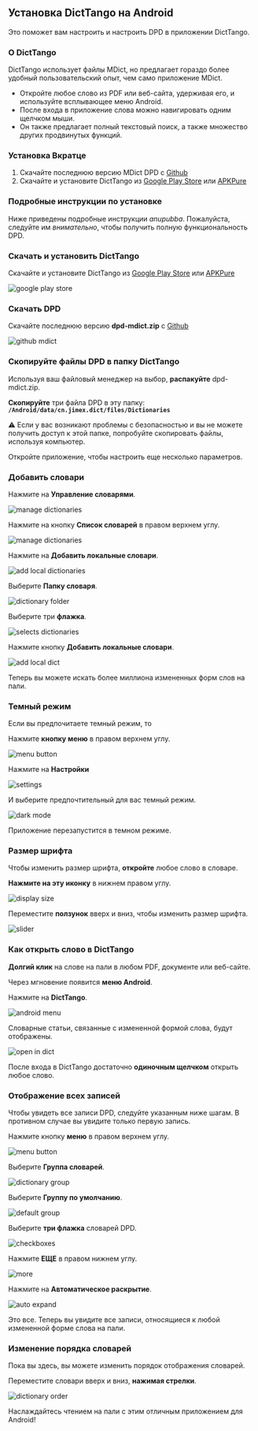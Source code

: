 ## Установка DictTango на Android

Это поможет вам настроить и настроить DPD в приложении DictTango.

### О DictTango

DictTango использует файлы MDict, но предлагает гораздо более удобный пользовательский опыт, чем само приложение MDict.

- Откройте любое слово из PDF или веб-сайта, удерживая его, и используйте всплывающее меню Android.
- После входа в приложение слова можно навигировать одним щелчком мыши.
- Он также предлагает полный текстовый поиск, а также множество других продвинутых функций.

### Установка Вкратце

1. Скачайте последнюю версию MDict DPD с [Github](https://github.com/digitalpalidictionary/rus-release/releases)
2. Скачайте и установите DictTango из [Google Play Store](https://play.google.com/store/apps/details?id=cn.jimex.dict&pcampaignid=web_shareS) или [APKPure](https://m.apkpure.com/dicttango/cn.jimex.dict)

### Подробные инструкции по установке

Ниже приведены подробные инструкции *anupubba*. Пожалуйста, следуйте им *внимательно*, чтобы получить полную функциональность DPD.

### Скачать и установить DictTango

Скачайте и установите DictTango из [Google Play Store](https://play.google.com/store/apps/details?id=cn.jimex.dict&pcampaignid=web_share) или [APKPure](https://m.apkpure.com/dicttango/cn.jimex.dict)

![google play store](pics/dicttango/play-store.jpg)

### Скачать DPD

Скачайте последнюю версию **dpd-mdict.zip** с [Github](https://github.com/digitalpalidictionary/rus-release/releases)

![github mdict](pics/dicttango/github-mdict.jpg)

### Скопируйте файлы DPD в папку DictTango

Используя ваш файловый менеджер на выбор, **распакуйте** dpd-mdict.zip.

**Скопируйте** три файла DPD в эту папку: **`/Android/data/cn.jimex.dict/files/Dictionaries`**

⚠️ Если у вас возникают проблемы с безопасностью и вы не можете получить доступ к этой папке, попробуйте скопировать файлы, используя компьютер.

Откройте приложение, чтобы настроить еще несколько параметров.

### Добавить словари

Нажмите на **Управление словарями**.

![manage dictionaries](pics/dicttango/manage-dicts.jpg)

Нажмите на кнопку **Список словарей** в правом верхнем углу.

![manage dictionaries](pics/dicttango/dict-list-menu.jpg)

Нажмите на **Добавить локальные словари**.

![add local dictionaries](pics/dicttango/add-local-dict.jpg)

Выберите **Папку словаря**.

![dictionary folder](pics/dicttango/dictionary-folder.jpg)

Выберите три **флажка**.

![selects dictionaries](pics/dicttango/select-dicts.jpg)

Нажмите кнопку **Добавить локальные словари**.

![add local dict](pics/dicttango/add-local-dict-button.jpg)

Теперь вы можете искать более миллиона измененных форм слов на пали.

### Темный режим

Если вы предпочитаете темный режим, то

Нажмите **кнопку меню** в правом верхнем углу.

![menu button](pics/dicttango/menu-button.jpg)

Нажмите на **Настройки**

![settings](pics/dicttango/settings.jpg)

И выберите предпочтительный для вас темный режим.

![dark mode](pics/dicttango/dark-mode.jpg)

Приложение перезапустится в темном режиме.

### Размер шрифта

Чтобы изменить размер шрифта, **откройте** любое слово в словаре.

**Нажмите на эту иконку** в нижнем правом углу.

![display size](pics/dicttango/display-size.jpg)

Переместите **ползунок** вверх и вниз, чтобы изменить размер шрифта.

![slider](pics/dicttango/slider.jpg)

### Как открыть слово в DictTango

**Долгий клик** на слове на пали в любом PDF, документе или веб-сайте.

Через мгновение появится **меню Android**.

Нажмите на **DictTango**.

![android menu](pics/dicttango/android-menu.jpg)

Словарные статьи, связанные с измененной формой слова, будут отображены.

![open in dict](pics/dicttango/open-word-in-dict.jpg)

После входа в DictTango достаточно **одиночным щелчком** открыть любое слово.

### Отображение всех записей

Чтобы увидеть все записи DPD, следуйте указанным ниже шагам. В противном случае вы увидите только первую запись.

Нажмите кнопку **меню** в правом верхнем углу.

![menu button](pics/dicttango/menu-dark.jpg)

Выберите **Группа словарей**.

![dictionary group](pics/dicttango/dictionary-group.jpg)

Выберите **Группу по умолчанию**.

![default group](pics/dicttango/default-group.jpg)

Выберите **три флажка** словарей DPD.

![checkboxes](pics/dicttango/default-group-checkboxes.jpg)

Нажмите **ЕЩЕ** в правом нижнем углу.

![more](pics/dicttango/more.jpg)

Нажмите на **Автоматическое раскрытие**.

![auto expand](pics/dicttango/auto-expand.jpg)

Это все. Теперь вы увидите все записи, относящиеся к любой измененной форме слова на пали.

### Изменение порядка словарей

Пока вы здесь, вы можете изменить порядок отображения словарей.

Переместите словари вверх и вниз, **нажимая стрелки**.

![dictionary order](pics/dicttango/sort-up-down2.jpg)

Наслаждайтесь чтением на пали с этим отличным приложением для Android!